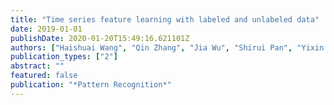 ```yaml
---
title: "Time series feature learning with labeled and unlabeled data"
date: 2019-01-01
publishDate: 2020-01-20T15:49:16.621101Z
authors: ["Haishuai Wang", "Qin Zhang", "Jia Wu", "Shirui Pan", "Yixin Chen"]
publication_types: ["2"]
abstract: ""
featured: false
publication: "*Pattern Recognition*"
---
```


